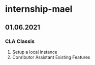 # internship-mael

## 01.06.2021 
### CLA Classis
1. Setup a local instance
2. Conributor Assistant Existing Features


